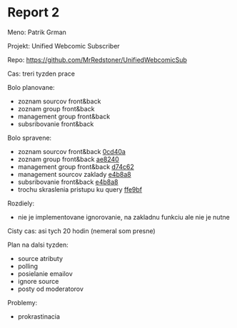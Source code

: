 # Report 2
Meno: Patrik Grman

Projekt: Unified Webcomic Subscriber

Repo: https://github.com/MrRedstoner/UnifiedWebcomicSub

Cas: treri tyzden prace

Bolo planovane:
 - zoznam sourcov front&back
 - zoznam group front&back
 - management group front&back
 - subsribovanie front&back

Bolo spravene:
 - zoznam sourcov front&back [0cd40a](0cd40a06103b1113743c50f69fe4cdbb4e451bf9)
 - zoznam group front&back [ae8240](ae8240ab5cfd8545d438befa90b8869d49e8ea61)
 - management group front&back [d74c62](d74c62ece1b988a6560662a9f9b8ce6b8caf3922)
 - management sourcov zaklady [e4b8a8](e4b8a83c545b7ab9bbaed4ada496d208cb2f0837)
 - subsribovanie front&back [e4b8a8](e4b8a83c545b7ab9bbaed4ada496d208cb2f0837)
 - trochu skraslenia pristupu ku query [ffe9bf](ffe9bf9db7bcbd6a50144a8efe6159974137f71c)

Rozdiely:
 - nie je implementovane ignorovanie, na zakladnu funkciu ale nie je nutne

Cisty cas: asi tych 20 hodin (nemeral som presne)

Plan na dalsi tyzden:
 - source atributy
 - polling
 - posielanie emailov
 - ignore source
 - posty od moderatorov

Problemy:
 - prokrastinacia
